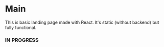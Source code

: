 # Main

This is basic landing page made with React. It's static (without backend) but fully functional.

### IN PROGRESS
